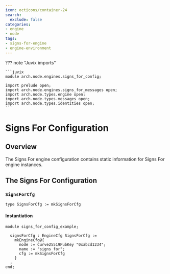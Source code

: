 ```yaml
---
icon: octicons/container-24
search:
  exclude: false
categories:
- engine
- node
tags:
- signs-for-engine
- engine-environment
---
```


??? note "Juvix imports"

    ```juvix
    module arch.node.engines.signs_for_config;

    import prelude open;
    import arch.node.engines.signs_for_messages open;
    import arch.node.types.engine open;
    import arch.node.types.messages open;
    import arch.node.types.identities open;
    ```

# Signs For Configuration

## Overview

The Signs For engine configuration contains static information for Signs For engine instances.

## The Signs For Configuration

### `SignsForCfg`

<!-- --8<-- [start:SignsForCfg] -->
```juvix
type SignsForCfg := mkSignsForCfg
```
<!-- --8<-- [end:SignsForCfg] -->

#### Instantiation

<!-- --8<-- [start:signsForCfg] -->
```juvix extract-module-statements
module signs_for_config_example;

  signsForCfg : EngineCfg SignsForCfg :=
    mkEngineCfg@{
      node := Curve25519PubKey "0xabcd1234";
      name := "signs for";
      cfg := mkSignsForCfg
    }
  ;
end;
```
<!-- --8<-- [end:signsForCfg] -->
